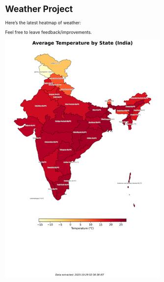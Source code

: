 # Weather Project

Here’s the latest heatmap of weather:

Feel free to leave feedback/improvements.

![India Heatmap](docs/assets/india_heatmap.png?v=012EF8)

